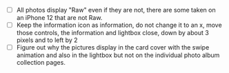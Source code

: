 - [ ] All photos display "Raw" even if they are not, there are some taken on an iPhone 12 that are not Raw.
- [ ] Keep the information icon as information, do not change it to an x, move those controls, the information and lightbox close, down by about 3 pixels and to left by 2
- [ ] Figure out why the pictures display in the card cover with the swipe animation and also in the lightbox but not on the individual photo album collection pages.
